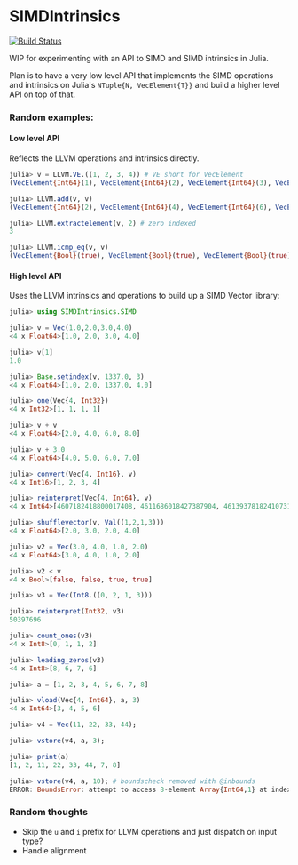 # SIMDIntrinsics

[![Build Status](https://travis-ci.org/KristofferC/SIMDIntrinsics.jl.svg?branch=master)](https://travis-ci.org/KristofferC/SIMDIntrinsics.jl)

WIP for experimenting with an API to SIMD and SIMD intrinsics in Julia.

Plan is to have a very low level API that implements the SIMD operations and intrinsics on
Julia's `NTuple{N, VecElement{T}}` and build a higher level API on top of that.

### Random examples:

#### Low level API

Reflects the LLVM operations and intrinsics directly.

```jl
julia> v = LLVM.VE.((1, 2, 3, 4)) # VE short for VecElement
(VecElement{Int64}(1), VecElement{Int64}(2), VecElement{Int64}(3), VecElement{Int64}(4))

julia> LLVM.add(v, v)
(VecElement{Int64}(2), VecElement{Int64}(4), VecElement{Int64}(6), VecElement{Int64}(8))

julia> LLVM.extractelement(v, 2) # zero indexed
3

julia> LLVM.icmp_eq(v, v)
(VecElement{Bool}(true), VecElement{Bool}(true), VecElement{Bool}(true), VecElement{Bool}(true))
```


#### High level API

Uses the LLVM intrinsics and operations to build up a SIMD Vector library:

```julia
julia> using SIMDIntrinsics.SIMD

julia> v = Vec(1.0,2.0,3.0,4.0)
<4 x Float64>[1.0, 2.0, 3.0, 4.0]

julia> v[1]
1.0

julia> Base.setindex(v, 1337.0, 3)
<4 x Float64>[1.0, 2.0, 1337.0, 4.0]

julia> one(Vec{4, Int32})
<4 x Int32>[1, 1, 1, 1]

julia> v + v
<4 x Float64>[2.0, 4.0, 6.0, 8.0]

julia> v + 3.0
<4 x Float64>[4.0, 5.0, 6.0, 7.0]

julia> convert(Vec{4, Int16}, v)
<4 x Int16>[1, 2, 3, 4]

julia> reinterpret(Vec{4, Int64}, v)
<4 x Int64>[4607182418800017408, 4611686018427387904, 4613937818241073152, 4616189618054758400]

julia> shufflevector(v, Val((1,2,1,3)))
<4 x Float64>[2.0, 3.0, 2.0, 4.0]

julia> v2 = Vec(3.0, 4.0, 1.0, 2.0)
<4 x Float64>[3.0, 4.0, 1.0, 2.0]

julia> v2 < v
<4 x Bool>[false, false, true, true]

julia> v3 = Vec(Int8.((0, 2, 1, 3)))

julia> reinterpret(Int32, v3)
50397696

julia> count_ones(v3)
<4 x Int8>[0, 1, 1, 2]

julia> leading_zeros(v3)
<4 x Int8>[8, 6, 7, 6]

julia> a = [1, 2, 3, 4, 5, 6, 7, 8]

julia> vload(Vec{4, Int64}, a, 3)
<4 x Int64>[3, 4, 5, 6]

julia> v4 = Vec(11, 22, 33, 44);

julia> vstore(v4, a, 3);

julia> print(a)
[1, 2, 11, 22, 33, 44, 7, 8]

julia> vstore(v4, a, 10); # boundscheck removed with @inbounds
ERROR: BoundsError: attempt to access 8-element Array{Int64,1} at index [13]
```

### Random thoughts

- Skip the `u` and `i` prefix for LLVM operations and just dispatch on input type?
- Handle alignment
